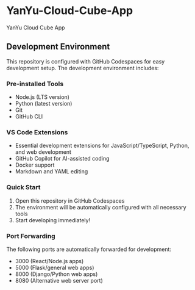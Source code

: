 # YanYu-Cloud-Cube-App
YanYu Cloud Cube App

## Development Environment

This repository is configured with GitHub Codespaces for easy development setup. The development environment includes:

### Pre-installed Tools
- Node.js (LTS version)
- Python (latest version)
- Git
- GitHub CLI

### VS Code Extensions
- Essential development extensions for JavaScript/TypeScript, Python, and web development
- GitHub Copilot for AI-assisted coding
- Docker support
- Markdown and YAML editing

### Quick Start
1. Open this repository in GitHub Codespaces
2. The environment will be automatically configured with all necessary tools
3. Start developing immediately!

### Port Forwarding
The following ports are automatically forwarded for development:
- 3000 (React/Node.js apps)
- 5000 (Flask/general web apps)
- 8000 (Django/Python web apps)
- 8080 (Alternative web server port)
